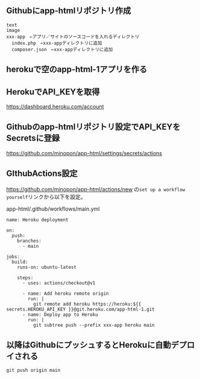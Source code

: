 ## Githubにapp-htmlリポジトリ作成
```
text
image
xxx-app　←アプリ／サイトのソースコードを入れるディレクトリ
  index.php　←xxx-appディレクトリに追加
  composer.json　←xxx-appディレクトリに追加
```
## herokuで空のapp-html-1アプリを作る

## HerokuでAPI_KEYを取得
https://dashboard.heroku.com/account

## Githubのapp-htmlリポジトリ設定でAPI_KEYをSecretsに登録
https://github.com/minopon/app-html/settings/secrets/actions

## GIthubActions設定
https://github.com/minopon/app-html/actions/new
の`set up a workflow yourself`リンクから以下を設定。

app-html/.github/workflows/main.yml
```
name: Heroku deployment

on:
  push:
    branches:
      - main

jobs:
  build:
    runs-on: ubuntu-latest

    steps:
      - uses: actions/checkout@v1

      - name: Add heroku remote origin
        run: |
          git remote add heroku https://heroku:${{ secrets.HEROKU_API_KEY }}@git.heroku.com/app-html-1.git
      - name: Deploy app to Heroku
        run: |
          git subtree push --prefix xxx-app heroku main
```

## 以降はGithubにプッシュするとHerokuに自動デプロイされる
```
git push origin main
```
